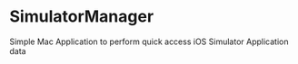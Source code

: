 SimulatorManager
================

Simple Mac Application to perform quick access iOS Simulator Application data
